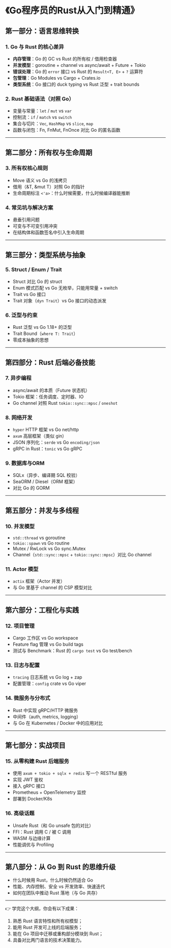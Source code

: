 # 《Go程序员的Rust从入门到精通》

## 第一部分：语言思维转换
### 1. Go 与 Rust 的核心差异
- **内存管理**：Go 的 GC vs Rust 的所有权 / 借用检查器
- **并发模型**：goroutine + channel vs async/await + Future + Tokio
- **错误处理**：Go 的 `error` 接口 vs Rust 的 `Result<T, E>` + `?` 运算符
- **包管理**：Go Modules vs Cargo + Crates.io
- **类型系统**：Go 接口的 duck typing vs Rust 泛型 + trait bounds

### 2. Rust 基础语法（对照 Go）
- 变量与常量：`let` / `mut` vs `var`
- 控制流：`if` / `match` vs `switch`
- 集合与切片：`Vec`, `HashMap` vs `slice`, `map`
- 函数与闭包：Fn, FnMut, FnOnce 对比 Go 的匿名函数

---

## 第二部分：所有权与生命周期
### 3. 所有权核心规则
- Move 语义 vs Go 的浅拷贝
- 借用（&T, &mut T）对照 Go 的指针
- 生命周期标注 `<'a>`：什么时候需要，什么时候编译器能推断

### 4. 常见坑与解决方案
- 悬垂引用问题
- 可变与不可变引用冲突
- 在结构体和函数签名中引入生命周期

---

## 第三部分：类型系统与抽象
### 5. Struct / Enum / Trait
- Struct 对比 Go 的 struct
- Enum 模式匹配 vs Go 无枚举，只能用常量 + switch
- Trait vs Go 接口
- Trait 对象（`dyn Trait`）vs Go 接口的动态派发

### 6. 泛型与约束
- Rust 泛型 vs Go 1.18+ 的泛型
- Trait Bound（`where T: Trait`）
- 零成本抽象的思想

---

## 第四部分：Rust 后端必备技能
### 7. 异步编程
- async/await 的本质（Future 状态机）
- Tokio 框架：任务调度、定时器、IO
- Go channel 对照 Rust `tokio::sync::mpsc` / `oneshot`

### 8. 网络开发
- `hyper` HTTP 框架 vs Go net/http
- `axum` 高层框架（类似 gin）
- JSON 序列化：`serde` vs Go `encoding/json`
- gRPC in Rust：`tonic` vs Go gRPC

### 9. 数据库与ORM
- SQLx（异步、编译期 SQL 校验）
- SeaORM / Diesel（ORM 框架）
- 对比 Go 的 GORM

---

## 第五部分：并发与多线程
### 10. 并发模型
- `std::thread` vs goroutine
- `tokio::spawn` vs Go routine
- Mutex / RwLock vs Go sync.Mutex
- Channel（`std::sync::mpsc` + `tokio::sync::mpsc`）对比 Go channel

### 11. Actor 模型
- `actix` 框架（Actor 并发）
- 与 Go 里基于 channel 的 CSP 模型对比

---

## 第六部分：工程化与实践
### 12. 项目管理
- Cargo 工作区 vs Go workspace
- Feature flag 管理 vs Go build tags
- 测试与 Benchmark：Rust 的 `cargo test` vs Go test/bench

### 13. 日志与配置
- `tracing` 日志系统 vs Go log + zap
- 配置管理：`config` crate vs Go viper

### 14. 微服务与分布式
- Rust 中实现 gRPC/HTTP 微服务
- 中间件（auth, metrics, logging）
- 与 Go 在 Kubernetes / Docker 中的应用对比

---

## 第七部分：实战项目
### 15. 从零构建 Rust 后端服务
- 使用 `axum + tokio + sqlx + redis` 写一个 RESTful 服务
- 实现 JWT 鉴权
- 接入 gRPC 接口
- Prometheus + OpenTelemetry 监控
- 部署到 Docker/K8s

### 16. 高级话题
- Unsafe Rust（和 Go unsafe 包的对比）
- FFI：Rust 调用 C / 被 C 调用
- WASM 与边缘计算
- 性能调优与 Profiling

---

## 第八部分：从 Go 到 Rust 的思维升级
- 什么时候用 Rust，什么时候仍然适合 Go
- 性能、内存控制、安全 vs 开发效率、快速迭代
- 如何在团队中推动 Rust 落地（与 Go 共存）

---

👉 学完这个大纲，你会有以下成果：
1. 熟悉 Rust 语言特性和所有权模型；  
2. 能用 Rust 开发可上线的后端服务；  
3. 能在 Go 项目中迁移或重构部分模块到 Rust；  
4. 具备对比两门语言的技术决策能力。  
